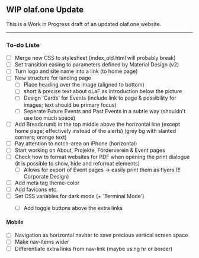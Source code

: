 ## WIP olaf.one Update
This is a Work in Progress draft of an updated olaf.one website.

---

### To-do Liste
- [ ] Merge new CSS to stylesheet (index_old.html will probably break)
- [ ] Set transition easing to parameters defined by Material Design (v2)
- [ ] Turn logo and site name into a link (to home page)
- [ ] New structure for landing page
    - [ ] Place heading over the image (aligned to bottom)
    - [ ] short & precise text about oLaF as introduction below the picture
    - [ ] Design 'Cards' for Events (include link to page & possibility for images; text should be primary focus)
    - [ ] Seperate Future Events and Past Events in a subtle way (shouldn't use too much space)
- [ ] Add Breadcrumb in the top middle above the horizontal line (except home page; effectively instead of the alerts) (grey bg with slanted corners; orange text)
- [ ] Pay attention to notch-area on iPhone (horizontal)
- [ ] Start working on About, Projekte, Förderverein & Event pages
- [ ] Check how to format websites for PDF when opening the print dialogue (it is possible to show, hide and reformat elements)
    - [ ] Allows for export of Event pages -> easily print them as flyers (!! Corporate Design)
- [ ] Add meta tag theme-color
- [ ] Add favicons etc.
- [ ] Set CSS variables for dark mode (+ 'Terminal Mode')
    - [ ] Add toggle buttons above the extra links


#### Mobile
- [ ] Navigation as horizontal navbar to save precious vertical screen space
- [ ] Make nav-items wider
- [ ] Differentiate extra links from nav-link (maybe using hr or border)